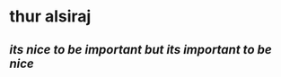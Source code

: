 <h1><b> thur alsiraj</b></h1>
<h2><em>its nice to be important but its important to be nice</em></h2>
<img scr="https://github.com/thuraalsiraj/becode2/blob/master/bushra.jpg/>
<p>i love pizze</p>
<table>
   <thead>
    <tr>
        <th>Birthday</th>
     <th>Favorite color</th>
        <th>Favorite food</th>
    </tr>
     
   </thead>
 <tr>
        <td> 13.05.2006</td>
        <td>yellow</td>
        <td>pizze</td>
    </tr>
